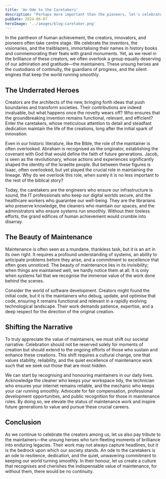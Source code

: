 ```yaml
---
title: 'An Ode to the Caretakers'
description: "Perhaps more important than the pioneers, let's celebrate the people that maintain our world."
pubDate: 2024-06-07
heroImage: '../images/blog-caretaker.png'
---
```


In the pantheon of human achievement, the creators, innovators, and pioneers often take centre stage. We celebrate the inventors, the visionaries, and the trailblazers, immortalising their names in history books and commemorating their feats with grand monuments. Yet, as we revel in the brilliance of these creators, we often overlook a group equally deserving of our admiration and gratitude—the maintainers. These unsung heroes are the custodians of continuity, the guardians of progress, and the silent engines that keep the world running smoothly.

## The Underrated Heroes

Creators are the architects of the new, bringing forth ideas that push boundaries and transform societies. Their contributions are indeed invaluable, but what happens once the novelty wears off? Who ensures that the groundbreaking invention remains functional, relevant, and efficient? Enter the caretakers, whose meticulous attention to detail and steadfast dedication maintain the life of the creations, long after the initial spark of innovation.

Even in our historic literature, like the Bible, the role of the maintainer is often overlooked. Abraham is recognised as the originator, establishing the covenant with God that would define the faith of future generations. Jacob, is seen as the revolutionary, whose actions and experiences significantly shaped the identity of the Israelite people. But between these figures is Isaac, often overlooked, but yet played the crucial role in maintaining the lineage. Why do we overlook this role, when surely it is no less important to the rest of the biblical story?

Today, the caretakers are the engineers who ensure our infrastructure is sound, the IT professionals who keep our digital worlds secure, and the healthcare workers who guarantee our well-being. They are the librarians who preserve knowledge, the cleaners who maintain our spaces, and the administrators who ensure systems run smoothly. Without their tireless efforts, the grand edifices of human achievement would crumble into disarray.

## The Beauty of Maintenance

Maintenance is often seen as a mundane, thankless task, but it is an art in its own right. It requires a profound understanding of systems, an ability to anticipate problems before they arise, and a commitment to excellence that often goes unnoticed. The beauty of maintenance lies in its invisibility; when things are maintained well, we hardly notice them at all. It is only when systems fail that we recognise the immense value of the work done behind the scenes.

Consider the world of software development. Creators might found the initial code, but it is the maintainers who debug, update, and optimise that code, ensuring it remains functional and relevant in a rapidly evolving technological landscape. Their work demands patience, expertise, and a deep respect for the direction of the original creation.

## Shifting the Narrative

To truly appreciate the value of maintainers, we must shift our societal narrative. Celebration should not be reserved solely for moments of creation but should extend to the ongoing efforts of those who sustain and enhance these creations. This shift requires a cultural change, one that values stability, reliability, and the quiet excellence of maintenance work such that we seek out those that are most hidden.

We can start by recognising and honouring maintainers in our daily lives. Acknowledge the cleaner who keeps your workspace tidy, the technician who ensures your internet remains reliable, and the mechanic who keeps your car running smoothly. Advocate for fair compensation, professional development opportunities, and public recognition for those in maintenance roles. By doing so, we elevate the status of maintenance work and inspire future generations to value and pursue these crucial careers.

## Conclusion

As we continue to celebrate the creators among us, let us also pay tribute to the maintainers—the unsung heroes who turn fleeting moments of brilliance into enduring legacies. Their work may not always capture headlines, but it is the bedrock upon which our society stands. An ode to the caretakers is an ode to resilience, dedication, and the quiet, unwavering commitment to keeping our world turning smoothly. In their honour, let us create a culture that recognises and cherishes the indispensable value of maintenance, for without them, there would be no continuity.
